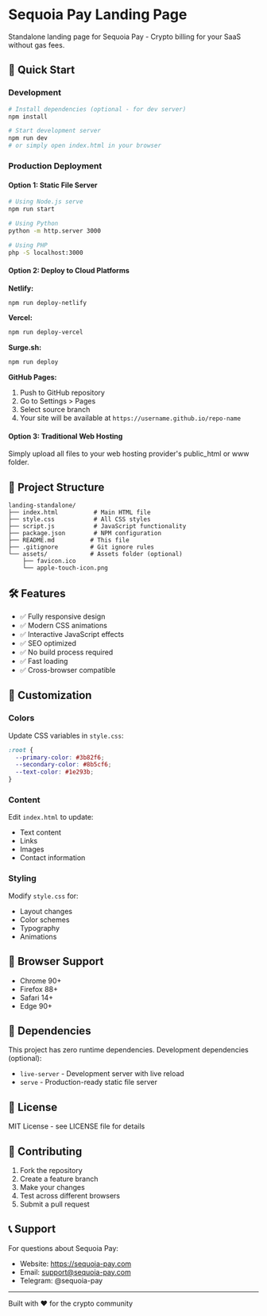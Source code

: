 # Sequoia Pay Landing Page

Standalone landing page for Sequoia Pay - Crypto billing for your SaaS without gas fees.

## 🚀 Quick Start

### Development

```bash
# Install dependencies (optional - for dev server)
npm install

# Start development server
npm run dev
# or simply open index.html in your browser
```

### Production Deployment

#### Option 1: Static File Server
```bash
# Using Node.js serve
npm run start

# Using Python
python -m http.server 3000

# Using PHP
php -S localhost:3000
```

#### Option 2: Deploy to Cloud Platforms

**Netlify:**
```bash
npm run deploy-netlify
```

**Vercel:**
```bash
npm run deploy-vercel
```

**Surge.sh:**
```bash
npm run deploy
```

**GitHub Pages:**
1. Push to GitHub repository
2. Go to Settings > Pages
3. Select source branch
4. Your site will be available at `https://username.github.io/repo-name`

#### Option 3: Traditional Web Hosting
Simply upload all files to your web hosting provider's public_html or www folder.

## 📁 Project Structure

```
landing-standalone/
├── index.html          # Main HTML file
├── style.css           # All CSS styles
├── script.js           # JavaScript functionality
├── package.json        # NPM configuration
├── README.md          # This file
├── .gitignore         # Git ignore rules
└── assets/            # Assets folder (optional)
    ├── favicon.ico
    └── apple-touch-icon.png
```

## 🛠 Features

- ✅ Fully responsive design
- ✅ Modern CSS animations
- ✅ Interactive JavaScript effects
- ✅ SEO optimized
- ✅ No build process required
- ✅ Fast loading
- ✅ Cross-browser compatible

## 🎨 Customization

### Colors
Update CSS variables in `style.css`:
```css
:root {
  --primary-color: #3b82f6;
  --secondary-color: #8b5cf6;
  --text-color: #1e293b;
}
```

### Content
Edit `index.html` to update:
- Text content
- Links
- Images
- Contact information

### Styling
Modify `style.css` for:
- Layout changes
- Color schemes
- Typography
- Animations

## 📱 Browser Support

- Chrome 90+
- Firefox 88+
- Safari 14+
- Edge 90+

## 🔧 Dependencies

This project has zero runtime dependencies. Development dependencies (optional):

- `live-server` - Development server with live reload
- `serve` - Production-ready static file server

## 📄 License

MIT License - see LICENSE file for details

## 🤝 Contributing

1. Fork the repository
2. Create a feature branch
3. Make your changes
4. Test across different browsers
5. Submit a pull request

## 📞 Support

For questions about Sequoia Pay:
- Website: https://sequoia-pay.com
- Email: support@sequoia-pay.com
- Telegram: @sequoia-pay

---

Built with ❤️ for the crypto community 